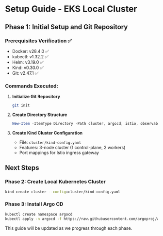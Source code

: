 # Setup Guide - EKS Local Cluster

## Phase 1: Initial Setup and Git Repository

### Prerequisites Verification ✅
- Docker: v28.4.0 ✅
- kubectl: v1.32.2 ✅
- Helm: v3.19.0 ✅
- Kind: v0.30.0 ✅
- Git: v2.47.1 ✅

### Commands Executed:

1. **Initialize Git Repository**
   ```bash
   git init
   ```

2. **Create Directory Structure**
   ```powershell
   New-Item -ItemType Directory -Path cluster, argocd, istio, observability, security, docs -Force
   ```

3. **Create Kind Cluster Configuration**
   - File: `cluster/kind-config.yaml`
   - Features: 3-node cluster (1 control-plane, 2 workers)
   - Port mappings for Istio ingress gateway

## Next Steps

### Phase 2: Create Local Kubernetes Cluster
```bash
kind create cluster --config=cluster/kind-config.yaml
```

### Phase 3: Install Argo CD
```bash
kubectl create namespace argocd
kubectl apply -n argocd -f https://raw.githubusercontent.com/argoproj/argo-cd/stable/manifests/install.yaml
```

This guide will be updated as we progress through each phase.
